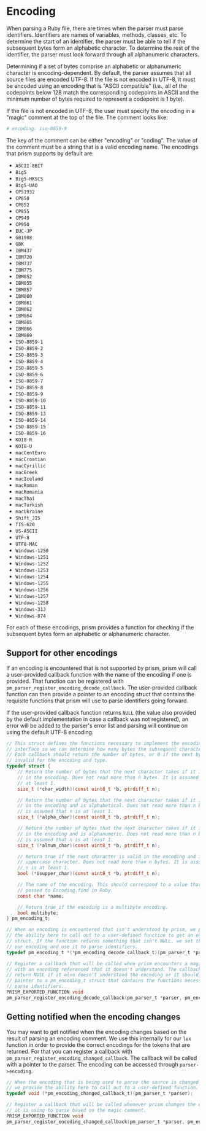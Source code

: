 # Encoding

When parsing a Ruby file, there are times when the parser must parse identifiers. Identifiers are names of variables, methods, classes, etc. To determine the start of an identifier, the parser must be able to tell if the subsequent bytes form an alphabetic character. To determine the rest of the identifier, the parser must look forward through all alphanumeric characters.

Determining if a set of bytes comprise an alphabetic or alphanumeric character is encoding-dependent. By default, the parser assumes that all source files are encoded UTF-8. If the file is not encoded in UTF-8, it must be encoded using an encoding that is "ASCII compatible" (i.e., all of the codepoints below 128 match the corresponding codepoints in ASCII and the minimum number of bytes required to represent a codepoint is 1 byte).

If the file is not encoded in UTF-8, the user must specify the encoding in a "magic" comment at the top of the file. The comment looks like:

```ruby
# encoding: iso-8859-9
```

The key of the comment can be either "encoding" or "coding". The value of the comment must be a string that is a valid encoding name. The encodings that prism supports by default are:

* `ASCII-8BIT`
* `Big5`
* `Big5-HKSCS`
* `Big5-UAO`
* `CP51932`
* `CP850`
* `CP852`
* `CP855`
* `CP949`
* `CP950`
* `EUC-JP`
* `GB1988`
* `GBK`
* `IBM437`
* `IBM720`
* `IBM737`
* `IBM775`
* `IBM852`
* `IBM855`
* `IBM857`
* `IBM860`
* `IBM861`
* `IBM862`
* `IBM864`
* `IBM865`
* `IBM866`
* `IBM869`
* `ISO-8859-1`
* `ISO-8859-2`
* `ISO-8859-3`
* `ISO-8859-4`
* `ISO-8859-5`
* `ISO-8859-6`
* `ISO-8859-7`
* `ISO-8859-8`
* `ISO-8859-9`
* `ISO-8859-10`
* `ISO-8859-11`
* `ISO-8859-13`
* `ISO-8859-14`
* `ISO-8859-15`
* `ISO-8859-16`
* `KOI8-R`
* `KOI8-U`
* `macCentEuro`
* `macCroatian`
* `macCyrillic`
* `macGreek`
* `macIceland`
* `macRoman`
* `macRomania`
* `macThai`
* `macTurkish`
* `macUkraine`
* `Shift_JIS`
* `TIS-620`
* `US-ASCII`
* `UTF-8`
* `UTF8-MAC`
* `Windows-1250`
* `Windows-1251`
* `Windows-1252`
* `Windows-1253`
* `Windows-1254`
* `Windows-1255`
* `Windows-1256`
* `Windows-1257`
* `Windows-1258`
* `Windows-31J`
* `Windows-874`

For each of these encodings, prism provides a function for checking if the subsequent bytes form an alphabetic or alphanumeric character.

## Support for other encodings

If an encoding is encountered that is not supported by prism, prism will call a user-provided callback function with the name of the encoding if one is provided. That function can be registered with `pm_parser_register_encoding_decode_callback`. The user-provided callback function can then provide a pointer to an encoding struct that contains the requisite functions that prism will use to parse identifiers going forward.

If the user-provided callback function returns `NULL` (the value also provided by the default implementation in case a callback was not registered), an error will be added to the parser's error list and parsing will continue on using the default UTF-8 encoding.

```c
// This struct defines the functions necessary to implement the encoding
// interface so we can determine how many bytes the subsequent character takes.
// Each callback should return the number of bytes, or 0 if the next bytes are
// invalid for the encoding and type.
typedef struct {
    // Return the number of bytes that the next character takes if it is valid
    // in the encoding. Does not read more than n bytes. It is assumed that n is
    // at least 1.
    size_t (*char_width)(const uint8_t *b, ptrdiff_t n);

    // Return the number of bytes that the next character takes if it is valid
    // in the encoding and is alphabetical. Does not read more than n bytes. It
    // is assumed that n is at least 1.
    size_t (*alpha_char)(const uint8_t *b, ptrdiff_t n);

    // Return the number of bytes that the next character takes if it is valid
    // in the encoding and is alphanumeric. Does not read more than n bytes. It
    // is assumed that n is at least 1.
    size_t (*alnum_char)(const uint8_t *b, ptrdiff_t n);

    // Return true if the next character is valid in the encoding and is an
    // uppercase character. Does not read more than n bytes. It is assumed that
    // n is at least 1.
    bool (*isupper_char)(const uint8_t *b, ptrdiff_t n);

    // The name of the encoding. This should correspond to a value that can be
    // passed to Encoding.find in Ruby.
    const char *name;

    // Return true if the encoding is a multibyte encoding.
    bool multibyte;
} pm_encoding_t;

// When an encoding is encountered that isn't understood by prism, we provide
// the ability here to call out to a user-defined function to get an encoding
// struct. If the function returns something that isn't NULL, we set that to
// our encoding and use it to parse identifiers.
typedef pm_encoding_t *(*pm_encoding_decode_callback_t)(pm_parser_t *parser, const uint8_t *name, size_t width);

// Register a callback that will be called when prism encounters a magic comment
// with an encoding referenced that it doesn't understand. The callback should
// return NULL if it also doesn't understand the encoding or it should return a
// pointer to a pm_encoding_t struct that contains the functions necessary to
// parse identifiers.
PRISM_EXPORTED_FUNCTION void
pm_parser_register_encoding_decode_callback(pm_parser_t *parser, pm_encoding_decode_callback_t callback);
```

## Getting notified when the encoding changes

You may want to get notified when the encoding changes based on the result of parsing an encoding comment. We use this internally for our `lex` function in order to provide the correct encodings for the tokens that are returned. For that you can register a callback with `pm_parser_register_encoding_changed_callback`. The callback will be called with a pointer to the parser. The encoding can be accessed through `parser->encoding`.

```c
// When the encoding that is being used to parse the source is changed by prism,
// we provide the ability here to call out to a user-defined function.
typedef void (*pm_encoding_changed_callback_t)(pm_parser_t *parser);

// Register a callback that will be called whenever prism changes the encoding
// it is using to parse based on the magic comment.
PRISM_EXPORTED_FUNCTION void
pm_parser_register_encoding_changed_callback(pm_parser_t *parser, pm_encoding_changed_callback_t callback);
```

